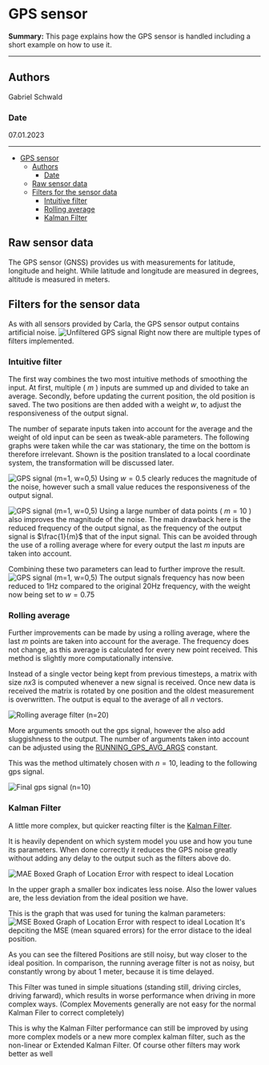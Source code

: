 # GPS sensor

**Summary:** This page explains how the GPS sensor is handled including a short example on how to use it.

---

## Authors

Gabriel Schwald

### Date

07.01.2023

---
<!-- TOC -->
- [GPS sensor](#gps-sensor)
  - [Authors](#authors)
    - [Date](#date)
  - [Raw sensor data](#raw-sensor-data)
  - [Filters for the sensor data](#filters-for-the-sensor-data)
    - [Intuitive filter](#intuitive-filter)
    - [Rolling average](#rolling-average)
    - [Kalman Filter](#kalman-filter)
<!-- TOC -->

## Raw sensor data

The GPS sensor (GNSS) provides us with measurements for latitude, longitude and height.
While latitude and longitude are measured in degrees, altitude is measured in meters.

## Filters for the sensor data

As with all sensors provided by Carla, the GPS sensor output contains artificial noise.
![Unfiltered GPS signal](../../00_assets/filter_img/avg_1_w_1_000.png)
Right now there are multiple types of filters implemented.

### Intuitive filter

The first way combines the two most intuitive methods of smoothing the input.
At first, multiple ( $m$ ) inputs are summed up and divided to take an average.
Secondly, before updating the current position, the old position is saved.
The two positions are then added with a weight $w$, to adjust the responsiveness of the output signal.

The number of separate inputs taken into account for the average and the weight of old input can be seen as tweak-able
parameters.
The following graphs were taken while the car was stationary, the time on the bottom is therefore irrelevant.
Shown is the position translated to a local coordinate system, the transformation will be discussed later.

![GPS signal (m=1, w=0,5)](../../00_assets/filter_img/avg_1_w_0_500.png)
Using $w = 0.5$ clearly reduces the magnitude of the noise, however such a small value reduces the responsiveness
of the output signal.

![GPS signal (m=1, w=0,5)](../../00_assets/filter_img/avg_10_w_1_000.png)
Using a large number of data points ( $m = 10$ ) also improves the magnitude of the noise.
The main drawback here is the reduced frequency of the output signal, as the frequency of the output signal
is $\frac{1}{m}$ that of the input signal.
This can be avoided through the use of a rolling average where for every output
the last $m$ inputs are taken into account.

Combining these two parameters can lead to further improve the result.
![GPS signal (m=1, w=0,5)](../../00_assets/filter_img/avg_20_w_0_750.png)
The output signals frequency has now been reduced to 1Hz compared to the original 20Hz frequency,
with the weight now being set to $w = 0.75$

### Rolling average

Further improvements can be made by using a rolling average, where the last $m$ points are taken into account
for the average. The frequency does not change, as this average is calculated for every new point received.
This method is slightly more computationally intensive.

Instead of a single vector being kept from previous timesteps, a matrix with size $n x 3$ is computed
whenever a new signal is received.
Once new data is received the matrix is rotated by one position and the oldest measurement is overwritten.
The output is equal to the average of all $n$ vectors.

![Rolling average filter (n=20)](../../00_assets/filter_img/rolling_avg_20.png)

More arguments smooth out the gps signal, however the also add sluggishness to the output.
The number of arguments taken into account can be adjusted using the
[RUNNING_GPS_AVG_ARGS](../../../code/perception/src/position_heading_publisher_node.py) constant.

This was the method ultimately chosen with $n=10$, leading to the following gps signal.

![Final gps signal (n=10)](../../00_assets/filter_img/rolling_avg_10.png)

### Kalman Filter

A little more complex, but quicker reacting filter is the [Kalman Filter](../../06_perception/08_kalman_filter.md).

It is heavily dependent on which system model you use and how you tune its parameters.
When done correctly it reduces the GPS noise greatly without adding any delay to the output such as the filters above do.

![MAE Boxed Graph of Location Error with respect to ideal Location](../../../doc/00_assets/perception/data_26_MAE_Boxed.png)

In the upper graph a smaller box indicates less noise. Also the lower values are, the less deviation from the ideal position we have.

This is the graph that was used for tuning the kalman parameters:
![MSE Boxed Graph of Location Error with respect to ideal Location](../../../doc/00_assets/perception/data_26_MSE_Boxed.png)
It's depciting the MSE (mean squared errors) for the error distace to the ideal position.

As you can see the filtered Positions are still noisy, but way closer to the ideal position. In comparison, the running average filter is not as noisy, but constantly wrong by about 1 meter, because it is time delayed.

This Filter was tuned in simple situations (standing still, driving circles, driving farward), which results in worse performance when driving in more complex ways. (Complex Movements generally are not easy for the normal Kalman Filer to correct completely)

This is why the Kalman Filter performance can still be improved by using more complex models or a new more complex kalman filter, such as the non-linear or Extended Kalman Filter. Of course other filters may work better as well
